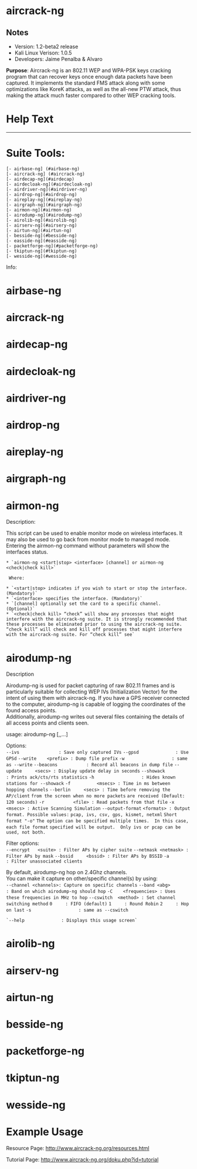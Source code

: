# aircrack-ng  

Notes
-------

 * Version: 1.2-beta2 release  
 * Kali Linux Verison: 1.0.5  
 * Developers: Jaime Penalba & Alvaro


**Purpose**: Aircrack-ng is an 802.11 WEP and WPA-PSK keys cracking program that can recover keys once enough data packets have been captured. It implements the standard FMS attack along with some optimizations like KoreK attacks, as well as the all-new PTW attack, thus making the attack much faster compared to other WEP cracking tools.

# Help Text
-----------

# Suite Tools:<br>
    [- airbase-ng] (#airbase-ng)  
    [- aircrack-ng] (#aircrack-ng)  
    [- airdecap-ng](#airdecap)  
    [- airdecloak-ng](#airdecloak-ng)  
    [- airdriver-ng](#airdriver-ng)  
    [- airdrop-ng](#airdrop-ng)  
    [- aireplay-ng](#aireplay-ng)  
    [- airgraph-ng](#airgraph-ng)  
    [- airmon-ng](#airmon-ng)  
    [- airodump-ng](#airodump-ng)  
    [- airolib-ng](#airolib-ng)  
    [- airserv-ng](#airsery-ng)  
    [- airtun-ng](#airtun-ng)  
    [- besside-ng](#besside-ng)  
    [- easside-ng](#easside-ng)  
    [- packetforge-ng](#packetforge-ng)  
    [- tkiptun-ng](#tkiptun-ng)  
    [- wesside-ng](#wesside-ng)  
	
Info:

# airbase-ng  
# aircrack-ng  
# airdecap-ng  
# airdecloak-ng  
# airdriver-ng  
# airdrop-ng  
# aireplay-ng  
# airgraph-ng  
# airmon-ng  
Description:

This script can be used to enable monitor mode on wireless interfaces. It may also be used to go back from monitor mode to managed mode. Entering the airmon-ng command without parameters will show the interfaces status.  

	* `airmon-ng <start|stop> <interface> [channel] or airmon-ng <check|check kill>`  
	 
	 Where:  

    * `<start|stop> indicates if you wish to start or stop the interface. (Mandatory)`  
    * `<interface> specifies the interface. (Mandatory)`  
    * `[channel] optionally set the card to a specific channel. (Optional)`  
    * `<check|check kill> “check” will show any processes that might interfere with the aircrack-ng suite. It is strongly recommended that these processes be eliminated prior to using the aircrack-ng suite. “check kill” will check and kill off processes that might interfere with the aircrack-ng suite. For “check kill” see`  

# airodump-ng  
Description  

Airodump-ng is used for packet capturing of raw 802.11 frames and is particularly suitable for collecting WEP IVs (Initialization Vector) for the intent of using them with aircrack-ng. If you have a GPS receiver connected to the computer, airodump-ng is capable of logging the coordinates of the found access points.  
Additionally, airodump-ng writes out several files containing the details of all access points and clients seen.  

usage: airodump-ng <options> <interface>[,<interface>,...]

Options:  
    `--ivs               : Save only captured IVs`
    `--gpsd              : Use GPSd`
    `--write    <prefix> : Dump file prefix`
    `-w                  : same as --write`
    `--beacons           : Record all beacons in dump file`
    `--update     <secs> : Display update delay in seconds`
    `--showack           : Prints ack/cts/rts statistics`
    `-h                  : Hides known stations for --showack`
    `-f          <msecs> : Time in ms between hopping channels`
    `--berlin     <secs> : Time before removing the AP/client`
                          `from the screen when no more packets`
                          `are received (Default: 120 seconds)`
    `-r           <file> : Read packets from that file`
    `-x          <msecs> : Active Scanning Simulation`
    `--output-format`
              `<formats> : Output format. Possible values:`
                          `pcap, ivs, csv, gps, kismet, netxml`
                          `Short format "-o"`
                          `The option can be specified multiple times.  In this case, each file format`
                          `specified will be output.  Only ivs or pcap can be used, not both.`  

Filter options:  
    `--encrypt   <suite> : Filter APs by cipher suite`
    `--netmask <netmask> : Filter APs by mask`
    `--bssid     <bssid> : Filter APs by BSSID`
    `-a                  : Filter unassociated clients`

By default, airodump-ng hop on 2.4Ghz channels.  
You can make it capture on other/specific channel(s) by using:  
    `--channel <channels>: Capture on specific channels`
    `--band <abg>        : Band on which airodump-ng should hop`
    `-C    <frequencies> : Uses these frequencies in MHz to hop`
    `--cswitch  <method> : Set channel switching method`
                  `0     : FIFO (default)`
                  `1     : Round Robin`
                  `2     : Hop on last`
    `-s                  : same as --cswitch`

    `--help              : Displays this usage screen`
						  
# airolib-ng  
# airserv-ng  
# airtun-ng  
# besside-ng  
# packetforge-ng  
# tkiptun-ng  
# wesside-ng  

# Example Usage 




Resource Page: http://www.aircrack-ng.org/resources.html

Tutorial Page: http://www.aircrack-ng.org/doku.php?id=tutorial
